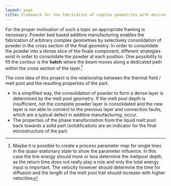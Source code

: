 ```yaml
---
layout: page
title: Framework for the fabrication of complex geometries with desired properties in electron beam powder bed fusion
---
```


For the proper motivation of such a topic an appropriate framing is necessary.
Powder bed based additive manufacturing enables the fabrication of arbitrary complex geometries by selectively consolidation of powder in the cross section of the final geometry. In order to consolidate the powder into a dense slice of the finale component, different strategies exist in order to consolidate the powder at each position. One possibility to fill the contour is the **hatch** where the beam moves along a dedicated path within the cross section of the layer.[^1]

The core idea of this project is the relationship between the thermal field / melt pool and the resulting properties of the part.

-	In a simplified way, the consolidation of powder to form a dense layer is determined by the melt pool geometry. If the melt pool depth is insufficient, not the complete powder layer is consolidated and the new layer is not able to connect to the previous layer and connection faults, which are a typical defect in additive manufacturing, occur.
-	The properties of the phase transformation from the liquid melt pool back towards a solid part (solidification) are an indicator for the final microstructure of the part.





[^1]: Maybe it is possible to create a process parameter map for single lines in the quasi-stationary state to show the parameter influence. In this case the line energy should more or less determine the meltpool depth, as the return time does not really play a role and only the total energy input is important. The velocity however should determine the time for diffusion and the length of the melt pool trail should increase with higher velocities

